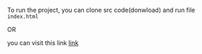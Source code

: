 To run the project, you can clone src code(donwload) and run file  `index.html`

OR

you can visit this link [link](https://hongduc-phan.github.io/Magis_MultiMedia__Task/)